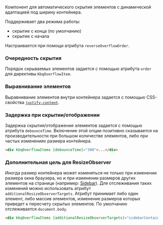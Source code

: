 Компонент для автоматического скрытия элементов с динамической адаптацией под ширину контейнера.

Поддерживает два режима работы:

- скрытие с конца (по умолчанию)
- скрытие с начала

Настраивается при помощи атрибута `reverseOverflowOrder`.

<!-- example(overflow-items-overview) -->

### Очередность скрытия

Порядок скрываемых элементов задается с помощью атрибута `order` для директивы `KbqOverflowItem`.

<!-- example(overflow-items-with-order) -->

### Выравнивание элементов

Выравнивание элементов внутри контейнера задается с помощью CSS-свойства [`justify-content`](https://developer.mozilla.org/ru/docs/Web/CSS/justify-content).

<!-- example(overflow-items-justify-content) -->

### Задержка при скрытии/отображении

Задержка скрытия/отображения элементов задается с помощью атрибута `debounceTime`. Включение этой опции позитивно
сказывается на производительности при большом количестве элементов, либо при частых изменениях размера контейнера.

```html
<div kbqOverflowItems [debounceTime]="300">...</div>
```

### Дополнительная цель для ResizeObserver

Иногда размер контейнера может изменяться не только при изменении размера окна браузера, но и при изменении размеров других элементов на странице (например: [Sidebar](ru/components/sidebar)). Для отслеживания таких изменений можно использовать атрибут `additionalResizeObserverTargets`.
Атрибут принимает либо один элемент, либо массив элементов, изменение размеров которых приведет к пересчету скрытых элементов. По умолчанию отслеживается `document.body`.

```html
<div kbqOverflowItems [additionalResizeObserverTargets]="sidebarContainerElement">...</div>
```
